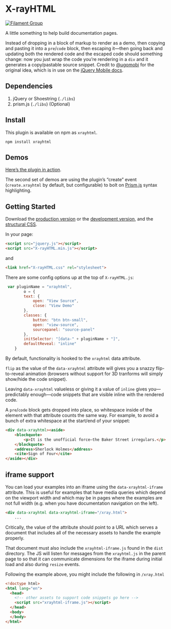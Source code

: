 # X-rayHTML

[![Filament Group](http://filamentgroup.com/images/fg-logo-positive-sm-crop.png) ](http://www.filamentgroup.com/)

A little something to help build documentation pages.

Instead of dropping in a block of markup to render as a demo, then copying and pasting it into a `pre`/`code` block, then escaping it—then going back and updating both the rendered code and the escaped code should something change: now you just wrap the code you’re rendering in a `div` and it generates a copy/pastable source snippet. Credit to [@ugomobi](http://github.com/ugomobi) for the original idea, which is in use on the [jQuery Mobile docs](http://jquerymobile.com/test).

## Dependencies

1. jQuery or Shoestring (`./libs`)
1. prism.js (`./libs`) (Optional)

## Install

This plugin is available on npm as `xrayhtml`.

```
npm install xrayhtml
```

## Demos
[Here’s the plugin in action](http://filamentgroup.github.com/X-rayHTML/).

The second set of demos are using the plugin’s “create” event (`create.xrayhtml` by default, but configurable) to bolt on [Prism.js](http://prismjs.com) syntax highlighting.

## Getting Started
Download the [production version][min] or the [development version][max], and the [structural CSS][css].

[min]: https://raw.github.com/filamentgroup/X-rayHTML/master/dist/X-rayHTML.min.js
[max]: https://raw.github.com/filamentgroup/X-rayHTML/master/dist/X-rayHTML.js
[css]: https://raw.github.com/filamentgroup/X-rayHTML/master/dist/X-rayHTML.css

In your page:

```html
<script src="jquery.js"></script>
<script src="X-rayHTML.min.js"></script>
```

and

```html
<link href="X-rayHTML.css" rel="stylesheet">
```

There are some config options up at the top of `X-rayHTML.js`:

```javascript
 var pluginName = "xrayhtml",
        o = {
        text: {
            open: "View Source",
            close: "View Demo"
        },
        classes: {
            button: "btn btn-small",
            open: "view-source",
            sourcepanel: "source-panel"
        },
        initSelector: "[data-" + pluginName + "]",
        defaultReveal: "inline"
    }
```

By default, functionality is hooked to the `xrayhtml` data attribute.

`flip` as the value of the `data-xrayhtml` attribute will gives you a snazzy flip-to-reveal animation (browsers without support for 3D tranforms will simply show/hide the code snippet).</p>

Leaving `data-xrayhtml` valueless or giving it a value of `inline` gives you—predictably enough—code snippets that are visible inline with the rendered code.

A `pre`/`code` block gets dropped into place, so whitespace inside of the element with that attribute counts the same way. For example, to avoid a bunch of extra whitespace at the start/end of your snippet:

```html
<div data-xrayhtml><aside>
	<blockquote>
		<p>It is the unofficial force—the Baker Street irregulars.</p>
	</blockquote>
	<address>Sherlock Holmes</address>
	<cite>Sign of Four</cite>
</aside></div>
```

## iframe support

You can load your examples into an iframe using the `data-xrayhtml-iframe`
attribute. This is useful for examples that have media queries which depend on
the viewport width and which may be in pages where the examples are not full width (e.g. when you have documentation navigation on the left).

```html
<div data-xrayhtml data-xrayhtml-iframe="/xray.html">
    ...
```

Critically, the value of the attribute should point to a URL which serves a document that includes all of the necessary assets to handle the example properly. 

That document must also include the `xrayhtml-iframe.js` found in the `dist`
directory. The JS will listen for messages from the `xrayhtml.js` in the parent
page to so that it can communicate dimensions for the iframe during initial load and also during `resize` events.

Following the example above, you might include the following in `/xray.html`

```html
<!doctype html>
<html lang="en">
  <head>
    <!-- other assets to support code snippets go here -->
    <script src="xrayhtml-iframe.js"></script>
  </head>
  <body>
  </body>
</html>
```
